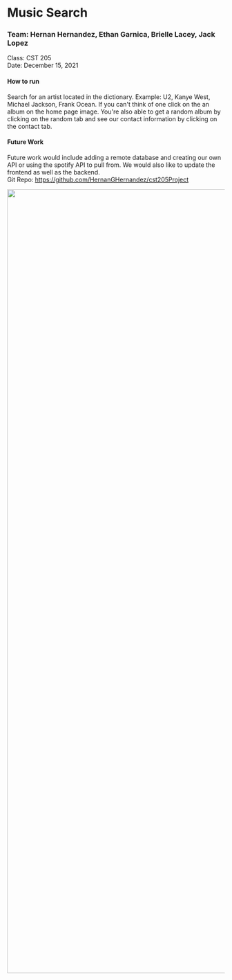 # Music Search

### Team: Hernan Hernandez, Ethan Garnica, Brielle Lacey, Jack Lopez
Class: CST 205
<br>
Date: December 15, 2021 
<br>
#### How to run
Search for an artist located in the dictionary. Example: U2, Kanye West, Michael Jackson, Frank Ocean.
If you can't think of one click on the an album on the home page image. You're also able to get a random album by clicking on the random tab and see our contact information by clicking on the contact tab.
<br>
#### Future Work
Future work would include adding a remote database and creating our own API or using the spotify API to pull from. We would also like to update the frontend as well as the backend.
<br>
Git Repo: https://github.com/HernanGHernandez/cst205Project
<p align="center">
  <img width="1811" alt="Screen Shot 2021-12-14 at 7 51 13 PM" src="https://user-images.githubusercontent.com/67992122/146120061-a01804d7-f01e-4461-a43e-0170720f020b.png">
</p>

